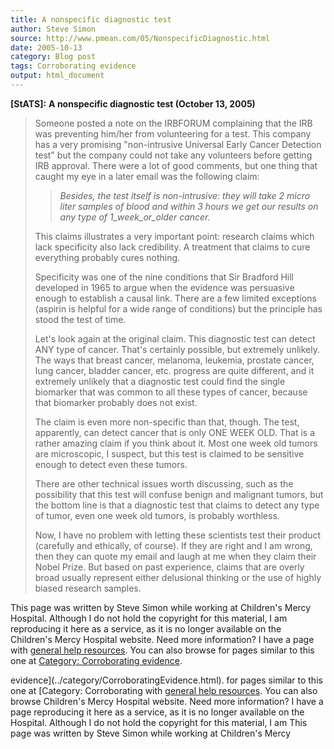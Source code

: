 ```yaml
---
title: A nonspecific diagnostic test
author: Steve Simon
source: http://www.pmean.com/05/NonspecificDiagnostic.html
date: 2005-10-13
category: Blog post
tags: Corroborating evidence
output: html_document
---
```

**[StATS]:** **A nonspecific diagnostic test
(October 13, 2005)**

> Someone posted a note on the IRBFORUM complaining that the IRB was
> preventing him/her from volunteering for a test. This company has a
> very promising \"non-intrusive Universal Early Cancer Detection test\"
> but the company could not take any volunteers before getting IRB
> approval. There were a lot of good comments, but one thing that caught
> my eye in a later email was the following claim:
>
> > *Besides, the test itself is non-intrusive: they will take 2 micro
> > liter samples of blood and within 3 hours we get our results on any
> > type of 1\_week\_or\_older cancer.*
>
> This claims illustrates a very important point: research claims which
> lack specificity also lack credibility. A treatment that claims to
> cure everything probably cures nothing.
>
> Specificity was one of the nine conditions that Sir Bradford Hill
> developed in 1965 to argue when the evidence was persuasive enough to
> establish a causal link. There are a few limited exceptions (aspirin
> is helpful for a wide range of conditions) but the principle has stood
> the test of time.
>
> Let\'s look again at the original claim. This diagnostic test can
> detect ANY type of cancer. That\'s certainly possible, but extremely
> unlikely. The ways that breast cancer, melanoma, leukemia, prostate
> cancer, lung cancer, bladder cancer, etc. progress are quite
> different, and it extremely unlikely that a diagnostic test could find
> the single biomarker that was common to all these types of cancer,
> because that biomarker probably does not exist.
>
> The claim is even more non-specific than that, though. The test,
> apparently, can detect cancer that is only ONE WEEK OLD. That is a
> rather amazing claim if you think about it. Most one week old tumors
> are microscopic, I suspect, but this test is claimed to be sensitive
> enough to detect even these tumors.
>
> There are other technical issues worth discussing, such as the
> possibility that this test will confuse benign and malignant tumors,
> but the bottom line is that a diagnostic test that claims to detect
> any type of tumor, even one week old tumors, is probably worthless.
>
> Now, I have no problem with letting these scientists test their
> product (carefully and ethically, of course). If they are right and I
> am wrong, then they can quote my email and laugh at me when they claim
> their Nobel Prize. But based on past experience, claims that are
> overly broad usually represent either delusional thinking or the use
> of highly biased research samples.

This page was written by Steve Simon while working at Children\'s Mercy
Hospital. Although I do not hold the copyright for this material, I am
reproducing it here as a service, as it is no longer available on the
Children\'s Mercy Hospital website. Need more information? I have a page
with [general help resources](../GeneralHelp.html). You can also browse
for pages similar to this one at [Category: Corroborating
evidence](../category/CorroboratingEvidence.html).
<!---More--->
evidence](../category/CorroboratingEvidence.html).
for pages similar to this one at [Category: Corroborating
with [general help resources](../GeneralHelp.html). You can also browse
Children\'s Mercy Hospital website. Need more information? I have a page
reproducing it here as a service, as it is no longer available on the
Hospital. Although I do not hold the copyright for this material, I am
This page was written by Steve Simon while working at Children\'s Mercy

<!---Do not use
**[StATS]:** **A nonspecific diagnostic test
This page was written by Steve Simon while working at Children\'s Mercy
Hospital. Although I do not hold the copyright for this material, I am
reproducing it here as a service, as it is no longer available on the
Children\'s Mercy Hospital website. Need more information? I have a page
with [general help resources](../GeneralHelp.html). You can also browse
for pages similar to this one at [Category: Corroborating
evidence](../category/CorroboratingEvidence.html).
--->


